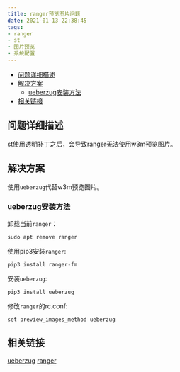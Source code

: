 ```yaml
---
title: ranger预览图片问题
date: 2021-01-13 22:38:45
tags:
- ranger
- st
- 图片预览
- 系统配置
---
```

- [问题详细描述](#问题详细描述)
- [解决方案](#解决方案)
  - [ueberzug安装方法](#ueberzug安装方法)
- [相关链接](#相关链接)

## 问题详细描述
st使用透明补丁之后，会导致ranger无法使用w3m预览图片。
## 解决方案
使用`ueberzug`代替w3m预览图片。
### ueberzug安装方法
卸载当前`ranger`：
```
sudo apt remove ranger
```
使用pip3安装`ranger`:
```
pip3 install ranger-fm
```
安装`ueberzug`:
```
pip3 install ueberzug
```
修改`ranger`的rc.conf:
```
set preview_images_method ueberzug
```

## 相关链接
[ueberzug](https://github.com/seebye/ueberzug)
[ranger](https://github.com/ranger/ranger)
